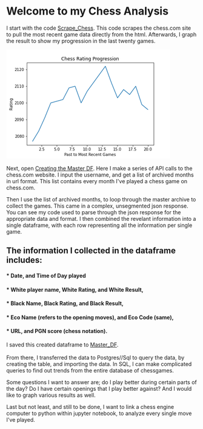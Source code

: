 <h1>Welcome to my Chess Analysis</h1>

<p1> I start with the code [Scrape_Chess](scrape_chess.py.ipynb). This code scrapes the chess.com site to pull the most recent game data directly from the html. Afterwards, I graph the result to show my progression in the last twenty games.</p1>
  
 ![My most recent twenty games](templates/chessgraph.png)

<p1> Next, open [Creating the Master DF](creating_the_master_df.iypnb). Here I make a series of API calls to the chess.com website. I input the username, and get a list of archived months in url format. This list contains every month I've played a chess game on chess.com.</p1>
  
<p1> Then I use the list of archived months, to loop through the master archive to collect the games. This came in a complex, unsegmented json response. You can see my code used to parse through the json response for the appropriate data and format. I then combined the revelant information into a single dataframe, with each row representing all the information per single game.</p1>

<h2> The information I collected in the dataframe includes: </h2>
  
<h4> * Date, and Time of Day played </h4>
 <h4> * White player name, White Rating, and White Result, </h4>
 <h4> * Black Name, Black Rating, and Black Result, </h4>
<h4>  * Eco Name (refers to the opening moves), and Eco Code (same), </h4>
 <h4>  * URL, and PGN score (chess notation). </h4>

<p1> I saved this created dataframe to [Master_DF](csv_files/master_df.csv). <p1> <br><br>
<p1> From there, I transferred the data to Postgres//Sql to query the data, by creating the table, and importing the data. In SQL, I can make complicated queries to find out trends from the entire database of chessgames. <br>
  
Some questions I want to answer are; do I play better during certain parts of the day? Do I have certain openings that I play better against? And I would like to graph various results as well. </p1>

<p1> Last but not least, and still to be done, I want to link a chess engine computer to python within jupyter notebook, to analyze every single move I've played. </p1>
